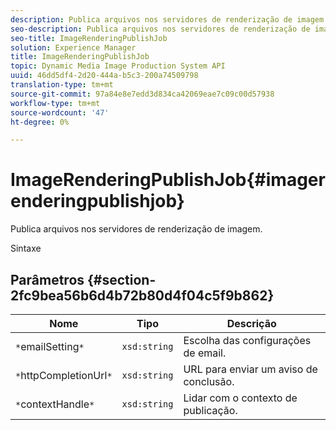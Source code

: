 ```yaml
---
description: Publica arquivos nos servidores de renderização de imagem.
seo-description: Publica arquivos nos servidores de renderização de imagem.
seo-title: ImageRenderingPublishJob
solution: Experience Manager
title: ImageRenderingPublishJob
topic: Dynamic Media Image Production System API
uuid: 46dd5df4-2d20-444a-b5c3-200a74509798
translation-type: tm+mt
source-git-commit: 97a84e8e7edd3d834ca42069eae7c09c00d57938
workflow-type: tm+mt
source-wordcount: '47'
ht-degree: 0%

---
```



# ImageRenderingPublishJob{#imagerenderingpublishjob}

Publica arquivos nos servidores de renderização de imagem.

Sintaxe

## Parâmetros {#section-2fc9bea56b6d4b72b80d4f04c5f9b862}

| Nome | Tipo | Descrição |
|---|---|---|
| `*`emailSetting`*` | `xsd:string` | Escolha das configurações de email. |
| `*`httpCompletionUrl`*` | `xsd:string` | URL para enviar um aviso de conclusão. |
| `*`contextHandle`*` | `xsd:string` | Lidar com o contexto de publicação. |

